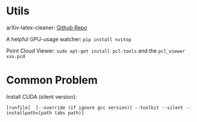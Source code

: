 # Utils
arXiv-latex-cleaner: [Github Repo](https://github.com/google-research/arxiv-latex-cleaner)

A helpful GPU-usage watcher: `pip install nvitop`

Point Cloud Viewer: `sudo apt-get install pcl-tools` and the `pcl_viewer xxx.pcd`

# Common Problem
Install CUDA (silent version):
```
[runfile]  [--override (if ignore gcc version)] --toolkit --silent --installpath=[path (abs path)]
```
